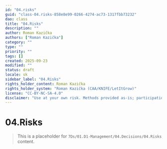```yaml
---
id: "04.risks"
guid: "class-04.risks-858e8e99-0266-4274-ac73-1317fbb73232"
dao: class
title: "04.Risks"
description: ""
author: Roman Kazička
authors: ["Roman Kazička"]
category: ""
type: ""
priority: ""
tags: []
created: 2025-09-23
modified: ""
status: draft
locale: sk
sidebar_label: "04.Risks"
rights_holder_content: Roman Kazička
rights_holder_system: "Roman Kazička (CAA/KNIFE/LetItGrow)"
license: "CC-BY-NC-SA-4.0"
disclaimer: "Use at your own risk. Methods provided as-is; participation is voluntary and context-aware."
---
```

# 04.Risks

> This is a placeholder for `7Ds/01.D1-Management/04.Decisions/04.Risks` content.
